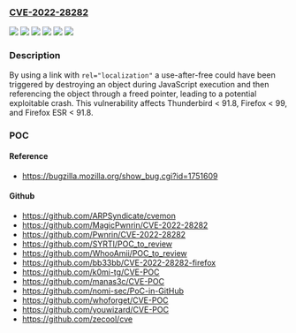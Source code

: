 ### [CVE-2022-28282](https://cve.mitre.org/cgi-bin/cvename.cgi?name=CVE-2022-28282)
![](https://img.shields.io/static/v1?label=Product&message=Firefox%20ESR&color=blue)
![](https://img.shields.io/static/v1?label=Product&message=Firefox&color=blue)
![](https://img.shields.io/static/v1?label=Product&message=Thunderbird&color=blue)
![](https://img.shields.io/static/v1?label=Version&message=%3C%2091.8%20&color=brighgreen)
![](https://img.shields.io/static/v1?label=Version&message=%3C%2099%20&color=brighgreen)
![](https://img.shields.io/static/v1?label=Vulnerability&message=Use-after-free%20in%20DocumentL10n%3A%3ATranslateDocument&color=brighgreen)

### Description

By using a link with <code>rel="localization"</code> a use-after-free could have been triggered by destroying an object during JavaScript execution and then referencing the object through a freed pointer, leading to a potential exploitable crash. This vulnerability affects Thunderbird < 91.8, Firefox < 99, and Firefox ESR < 91.8.

### POC

#### Reference
- https://bugzilla.mozilla.org/show_bug.cgi?id=1751609

#### Github
- https://github.com/ARPSyndicate/cvemon
- https://github.com/MagicPwnrin/CVE-2022-28282
- https://github.com/Pwnrin/CVE-2022-28282
- https://github.com/SYRTI/POC_to_review
- https://github.com/WhooAmii/POC_to_review
- https://github.com/bb33bb/CVE-2022-28282-firefox
- https://github.com/k0mi-tg/CVE-POC
- https://github.com/manas3c/CVE-POC
- https://github.com/nomi-sec/PoC-in-GitHub
- https://github.com/whoforget/CVE-POC
- https://github.com/youwizard/CVE-POC
- https://github.com/zecool/cve

